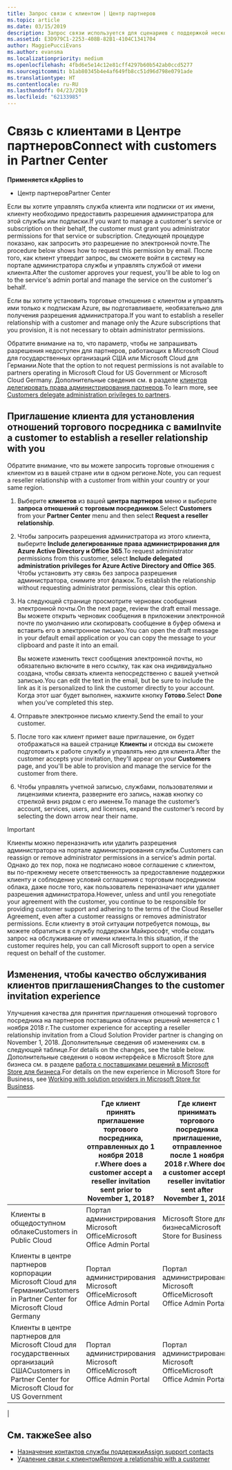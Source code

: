 ```yaml
---
title: Запрос связи с клиентом | Центр партнеров
ms.topic: article
ms.date: 03/15/2019
description: Запрос связи используется для сценариев с поддержкой нескольких партнеров и нескольких каналов. Он также используется, если клиент удаляет делегированные права администратора и вам нужно восстановить их для подготовки или поддержки клиента.
ms.assetid: E3D979C1-2253-408B-82B1-4104C1341704
author: MaggiePucciEvans
ms.author: evansma
ms.localizationpriority: medium
ms.openlocfilehash: 4fbd6e5e14c12e81cff4297b60b542ab0ccd5277
ms.sourcegitcommit: b1ab80345b4e4af649fb8cc51d96d798e0791ade
ms.translationtype: HT
ms.contentlocale: ru-RU
ms.lasthandoff: 04/23/2019
ms.locfileid: "62133985"
---
```

# <a name="connect-with-customers-in-partner-center"></a><span data-ttu-id="4f738-104">Связь с клиентами в Центре партнеров</span><span class="sxs-lookup"><span data-stu-id="4f738-104">Connect with customers in Partner Center</span></span>

<span data-ttu-id="4f738-105">**Применяется к**</span><span class="sxs-lookup"><span data-stu-id="4f738-105">**Applies to**</span></span>

-  <span data-ttu-id="4f738-106">Центр партнеров</span><span class="sxs-lookup"><span data-stu-id="4f738-106">Partner Center</span></span>

<span data-ttu-id="4f738-107">Если вы хотите управлять служба клиента или подписки от их имени, клиенту необходимо предоставить разрешения администратора для этой службы или подписки.</span><span class="sxs-lookup"><span data-stu-id="4f738-107">If you want to manage a customer's service or subscription on their behalf, the customer must grant you administrator permissions for that service or subscription.</span></span> <span data-ttu-id="4f738-108">Следующей процедуре показано, как запросить это разрешение по электронной почте.</span><span class="sxs-lookup"><span data-stu-id="4f738-108">The procedure below shows how to request this permission by email.</span></span> <span data-ttu-id="4f738-109">После того, как клиент утвердит запрос, вы сможете войти в систему на портале администратора службы и управлять службой от имени клиента.</span><span class="sxs-lookup"><span data-stu-id="4f738-109">After the customer approves your request, you'll be able to log on to the service's admin portal and manage the service on the customer's behalf.</span></span>

<span data-ttu-id="4f738-110">Если вы хотите установить торговые отношения с клиентом и управлять ими только к подпискам Azure, вы подготавливаете, необязательно для получения разрешения администратора.</span><span class="sxs-lookup"><span data-stu-id="4f738-110">If you want to establish a reseller relationship with a customer and manage only the Azure subscriptions that you provision, it is not necessary to obtain administrator permissions.</span></span>

<span data-ttu-id="4f738-111">Обратите внимание на то, что параметр, чтобы не запрашивать разрешения недоступен для партнеров, работающих в Microsoft Cloud для государственных организаций США или Microsoft Cloud для Германии.</span><span class="sxs-lookup"><span data-stu-id="4f738-111">Note that the option to not request permissions is not available to partners operating in Microsoft Cloud for US Government or Microsoft Cloud Germany.</span></span> <span data-ttu-id="4f738-112">Дополнительные сведения см. в разделе [клиентов делегировать права администрирования партнеров](https://docs.microsoft.com/en-us/partner-center/customers_revoke_admin_privileges).</span><span class="sxs-lookup"><span data-stu-id="4f738-112">To learn more, see [Customers delegate administration privileges to partners](https://docs.microsoft.com/en-us/partner-center/customers_revoke_admin_privileges).</span></span>


## <a name="invite-a-customer-to-establish-a-reseller-relationship-with-you"></a><span data-ttu-id="4f738-113">Приглашение клиента для установления отношений торгового посредника с вами</span><span class="sxs-lookup"><span data-stu-id="4f738-113">Invite a customer to establish a reseller relationship with you</span></span>

<span data-ttu-id="4f738-114">Обратите внимание, что вы можете запросить торговые отношения с клиентом из в вашей стране или в одном регионе.</span><span class="sxs-lookup"><span data-stu-id="4f738-114">Note, you can request a reseller relationship with a customer from within your country or your same region.</span></span>

1.  <span data-ttu-id="4f738-115">Выберите **клиентов** из вашей **центра партнеров** меню и выберите **запроса отношений с торговым посредником**.</span><span class="sxs-lookup"><span data-stu-id="4f738-115">Select **Customers** from your **Partner Center** menu and then select **Request a reseller relationship**.</span></span>

2.  <span data-ttu-id="4f738-116">Чтобы запросить разрешения администратора из этого клиента, выберите **Include делегированные права администрирования для Azure Active Directory и Office 365**.</span><span class="sxs-lookup"><span data-stu-id="4f738-116">To request administrator permissions from this customer, select **Include delegated administration privileges for Azure Active Directory and Office 365**.</span></span> <span data-ttu-id="4f738-117">Чтобы установить эту связь без запроса разрешения администратора, снимите этот флажок.</span><span class="sxs-lookup"><span data-stu-id="4f738-117">To establish the relationship without requesting administrator permissions, clear this option.</span></span> 

3.  <span data-ttu-id="4f738-118">На следующей странице просмотрите черновик сообщения электронной почты.</span><span class="sxs-lookup"><span data-stu-id="4f738-118">On the next page, review the draft email message.</span></span> <span data-ttu-id="4f738-119">Вы можете открыть черновик сообщения в приложении электронной почте по умолчанию или скопировать сообщение в буфер обмена и вставить его в электронное письмо.</span><span class="sxs-lookup"><span data-stu-id="4f738-119">You can open the draft message in your default email application or you can copy the message to your clipboard and paste it into an email.</span></span> 

    <span data-ttu-id="4f738-120">Вы можете изменить текст сообщения электронной почты, но обязательно включите в него ссылку, так как она индивидуально создана, чтобы связать клиента непосредственно с вашей учетной записью.</span><span class="sxs-lookup"><span data-stu-id="4f738-120">You can edit the text in the email, but be sure to include the link as it is personalized to link the customer directly to your account.</span></span> <span data-ttu-id="4f738-121">Когда этот шаг будет выполнен, нажмите кнопку **Готово**.</span><span class="sxs-lookup"><span data-stu-id="4f738-121">Select **Done** when you’ve completed this step.</span></span>

3.  <span data-ttu-id="4f738-122">Отправьте электронное письмо клиенту.</span><span class="sxs-lookup"><span data-stu-id="4f738-122">Send the email to your customer.</span></span>

5.  <span data-ttu-id="4f738-123">После того как клиент примет ваше приглашение, он будет отображаться на вашей странице **Клиенты** и отсюда вы сможете подготовить к работе службу и управлять нею для клиента.</span><span class="sxs-lookup"><span data-stu-id="4f738-123">After the customer accepts your invitation, they'll appear on your **Customers** page, and you'll be able to provision and manage the service for the customer from there.</span></span>

 
6.  <span data-ttu-id="4f738-124">Чтобы управлять учетной записью, службами, пользователями и лицензиями клиента, разверните его запись, нажав кнопку со стрелкой вниз рядом с его именем.</span><span class="sxs-lookup"><span data-stu-id="4f738-124">To manage the customer’s account, services, users, and licenses, expand the customer’s record by selecting the down arrow near their name.</span></span>


> [!IMPORTANT]  
> <span data-ttu-id="4f738-125">Клиенты можно переназначить или удалить разрешения администратора на портале администрирования службы.</span><span class="sxs-lookup"><span data-stu-id="4f738-125">Customers can reassign or remove administrator permissions in a service's admin portal.</span></span> <span data-ttu-id="4f738-126">Однако до тех пор, пока не подписано новое соглашение с клиентом, вы по-прежнему несете ответственность за предоставление поддержки клиенту и соблюдение условий соглашения с торговым посредником облака, даже после того, как пользователь переназначает или удаляет разрешения администратора.</span><span class="sxs-lookup"><span data-stu-id="4f738-126">However, unless and until you renegotiate your agreement with the customer, you continue to be responsible for providing customer support and adhering to the terms of the Cloud Reseller Agreement, even after a customer reassigns or removes administrator permissions.</span></span> <span data-ttu-id="4f738-127">Если клиенту в этой ситуации потребуется помощь, вы можете обратиться в службу поддержки Майкрософт, чтобы создать запрос на обслуживание от имени клиента.</span><span class="sxs-lookup"><span data-stu-id="4f738-127">In this situation, if the customer requires help, you can call Microsoft support to open a service request on behalf of the customer.</span></span>

## <a name="changes-to-the-customer-invitation-experience"></a><span data-ttu-id="4f738-128">Изменения, чтобы качество обслуживания клиентов приглашения</span><span class="sxs-lookup"><span data-stu-id="4f738-128">Changes to the customer invitation experience</span></span>

<span data-ttu-id="4f738-129">Улучшения качества для принятия приглашения отношений торгового посредника на партнеров поставщика облачных решений меняется с 1 ноября 2018 г.</span><span class="sxs-lookup"><span data-stu-id="4f738-129">The customer experience for accepting a reseller relationship invitation from a Cloud Solution Provider partner is changing on November 1, 2018.</span></span> <span data-ttu-id="4f738-130">Дополнительные сведения об изменениях см. в следующей таблице.</span><span class="sxs-lookup"><span data-stu-id="4f738-130">For details on the changes, see the table below.</span></span> <span data-ttu-id="4f738-131">Дополнительные сведения о новом интерфейсе в Microsoft Store для бизнеса см. в разделе [работа с поставщиками решений в Microsoft Store для бизнеса](https://docs.microsoft.com/en-us/microsoft-store/work-with-partner-microsoft-store-business).</span><span class="sxs-lookup"><span data-stu-id="4f738-131">For details on the new experience in Microsoft Store for Business, see [Working with solution providers in Microsoft Store for Business](https://docs.microsoft.com/en-us/microsoft-store/work-with-partner-microsoft-store-business).</span></span>

|  | <span data-ttu-id="4f738-132">Где клиент принять приглашение торгового посредника, отправленных до 1 ноября 2018 г.</span><span class="sxs-lookup"><span data-stu-id="4f738-132">Where does a customer accept a reseller invitation sent prior to November 1, 2018?</span></span> | <span data-ttu-id="4f738-133">Где клиент принимать торгового посредника приглашение, отправленное после 1 ноября 2018 г.</span><span class="sxs-lookup"><span data-stu-id="4f738-133">Where does a customer accept a reseller invitation sent after November 1, 2018?</span></span> |
|---------|---------|---------
| <span data-ttu-id="4f738-134">Клиенты в общедоступном облаке</span><span class="sxs-lookup"><span data-stu-id="4f738-134">Customers in Public Cloud</span></span> | <span data-ttu-id="4f738-135">Портал администрирования Microsoft Office</span><span class="sxs-lookup"><span data-stu-id="4f738-135">Microsoft Office Admin Portal</span></span> | <span data-ttu-id="4f738-136">Microsoft Store для бизнеса</span><span class="sxs-lookup"><span data-stu-id="4f738-136">Microsoft Store for Business</span></span> |
| <span data-ttu-id="4f738-137">Клиенты в центре партнеров корпорации Microsoft Cloud для Германии</span><span class="sxs-lookup"><span data-stu-id="4f738-137">Customers in Partner Center for Microsoft Cloud Germany</span></span> | <span data-ttu-id="4f738-138">Портал администрирования Microsoft Office</span><span class="sxs-lookup"><span data-stu-id="4f738-138">Microsoft Office Admin Portal</span></span> | <span data-ttu-id="4f738-139">Портал администрирования Microsoft Office</span><span class="sxs-lookup"><span data-stu-id="4f738-139">Microsoft Office Admin Portal</span></span> |
| <span data-ttu-id="4f738-140">Клиенты в центре партнеров для Microsoft Cloud для государственных организаций США</span><span class="sxs-lookup"><span data-stu-id="4f738-140">Customers in Partner Center for Microsoft Cloud for US Government</span></span> | <span data-ttu-id="4f738-141">Портал администрирования Microsoft Office</span><span class="sxs-lookup"><span data-stu-id="4f738-141">Microsoft Office Admin Portal</span></span> | <span data-ttu-id="4f738-142">Портал администрирования Microsoft Office</span><span class="sxs-lookup"><span data-stu-id="4f738-142">Microsoft Office Admin Portal</span></span> |
|

## <a name="see-also"></a><span data-ttu-id="4f738-143">См. также</span><span class="sxs-lookup"><span data-stu-id="4f738-143">See also</span></span>

- [<span data-ttu-id="4f738-144">Назначение контактов службы поддержки</span><span class="sxs-lookup"><span data-stu-id="4f738-144">Assign support contacts</span></span>](assign-support-contacts.md)
- [<span data-ttu-id="4f738-145">Удаление связи с клиентом</span><span class="sxs-lookup"><span data-stu-id="4f738-145">Remove a relationship with a customer</span></span>](remove-a-relationship.md)
